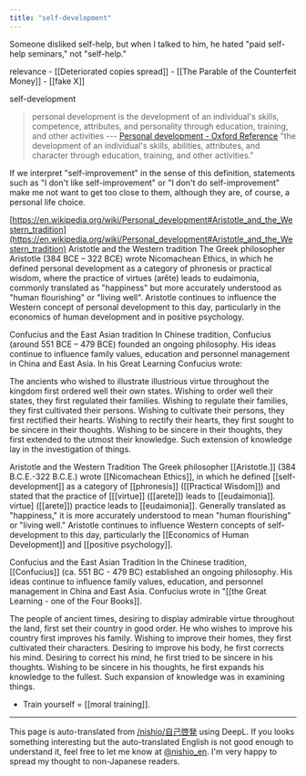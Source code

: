 ```yaml
---
title: "self-development"
---
```


Someone disliked self-help, but when I talked to him, he hated "paid self-help seminars," not "self-help."

relevance
    - [[Deteriorated copies spread]]
    - [[The Parable of the Counterfeit Money]]
    - [[fake X]]

self-development
> personal development is the development of an individual's skills, competence, attributes, and personality through education, training, and other activities --- [Personal development - Oxford Reference](https://www.oxfordreference.com/view/10.1093/acref/9780199298761.001.0001/acref-9780199298761-e-1913?rskey=OCBHp4&result=1202)
"the development of an individual's skills, abilities, attributes, and character through education, training, and other activities."

If we interpret "self-improvement" in the sense of this definition, statements such as "I don't like self-improvement" or "I don't do self-improvement" make me not want to get too close to them, although they are, of course, a personal life choice.

[https://en.wikipedia.org/wiki/Personal_development#Aristotle_and_the_Western_tradition](https://en.wikipedia.org/wiki/Personal_development#Aristotle_and_the_Western_tradition)
Aristotle and the Western tradition
The Greek philosopher Aristotle (384 BCE – 322 BCE) wrote Nicomachean Ethics, in which he defined personal development as a category of phronesis or practical wisdom, where the practice of virtues (arête) leads to eudaimonia, commonly translated as "happiness" but more accurately understood as "human flourishing" or "living well". Aristotle continues to influence the Western concept of personal development to this day, particularly in the economics of human development and in positive psychology.

Confucius and the East Asian tradition
In Chinese tradition, Confucius (around 551 BCE – 479 BCE) founded an ongoing philosophy. His ideas continue to influence family values, education and personnel management in China and East Asia. In his Great Learning Confucius wrote:

The ancients who wished to illustrate illustrious virtue throughout the kingdom first ordered well their own states. Wishing to order well their states, they first regulated their families. Wishing to regulate their families, they first cultivated their persons. Wishing to cultivate their persons, they first rectified their hearts. Wishing to rectify their hearts, they first sought to be sincere in their thoughts. Wishing to be sincere in their thoughts, they first extended to the utmost their knowledge. Such extension of knowledge lay in the investigation of things.

Aristotle and the Western Tradition
The Greek philosopher [[Aristotle.]] (384 B.C.E.-322 B.C.E.) wrote [[Nicomachean Ethics]], in which he defined [[self-development]] as a category of [[phronesis]] ([[Practical Wisdom]]) and stated that the practice of [[[virtue]] ([[arete]]) leads to [[eudaimonia]]. virtue] ([[arete]]) practice leads to [[eudaimonia]]. Generally translated as "happiness," it is more accurately understood to mean "human flourishing" or "living well." Aristotle continues to influence Western concepts of self-development to this day, particularly the [[Economics of Human Development]] and [[positive psychology]].

Confucius and the East Asian Tradition
In the Chinese tradition, [[Confucius]] (ca. 551 BC - 479 BC) established an ongoing philosophy. His ideas continue to influence family values, education, and personnel management in China and East Asia. Confucius wrote in "[[the Great Learning - one of the Four Books]].

The people of ancient times, desiring to display admirable virtue throughout the land, first set their country in good order. He who wishes to improve his country first improves his family. Wishing to improve their homes, they first cultivated their characters. Desiring to improve his body, he first corrects his mind. Desiring to correct his mind, he first tried to be sincere in his thoughts. Wishing to be sincere in his thoughts, he first expands his knowledge to the fullest. Such expansion of knowledge was in examining things.
- Train yourself = [[moral training]].

---
This page is auto-translated from [/nishio/自己啓発](https://scrapbox.io/nishio/自己啓発) using DeepL. If you looks something interesting but the auto-translated English is not good enough to understand it, feel free to let me know at [@nishio_en](https://twitter.com/nishio_en). I'm very happy to spread my thought to non-Japanese readers.